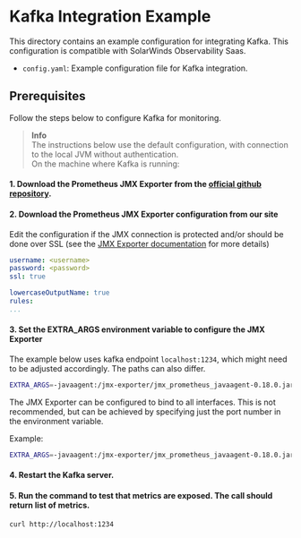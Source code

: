 # Kafka Integration Example

This directory contains an example configuration for integrating Kafka. This configuration is compatible with SolarWinds Observability Saas.

- `config.yaml`: Example configuration file for Kafka integration.

## Prerequisites

Follow the steps below to configure Kafka for monitoring.

> **Info**  
> The instructions below use the default configuration, with connection to the local JVM without authentication.  
On the machine where Kafka is running:

#### 1. Download the Prometheus JMX Exporter from the [official github repository](https://github.com/prometheus/jmx_exporter).

#### 2. Download the Prometheus JMX Exporter configuration from our site 

Edit the configuration if the JMX connection is protected and/or should be done over SSL (see the [JMX Exporter documentation](https://github.com/prometheus/jmx_exporter#configuration) for more details)

```yaml
username: <username>
password: <password>
ssl: true

lowercaseOutputName: true
rules:
...
```

#### 3. Set the EXTRA_ARGS environment variable to configure the JMX Exporter

The example below uses kafka endpoint `localhost:1234`, which might need to be adjusted accordingly. The paths can also differ.


```sh
EXTRA_ARGS=-javaagent:/jmx-exporter/jmx_prometheus_javaagent-0.18.0.jar=localhost:1234:/jmx-exporter/jmx-kafka-config.yml
```

The JMX Exporter can be configured to bind to all interfaces. This is not recommended, but can be achieved by specifying just the port number in the environment variable.

Example:

```sh
EXTRA_ARGS=-javaagent:/jmx-exporter/jmx_prometheus_javaagent-0.18.0.jar=1234:/jmx-exporter/jmx-kafka-config.yml
```

#### 4. Restart the Kafka server.

#### 5. Run the command to test that metrics are exposed. The call should return list of metrics.

```sh
curl http://localhost:1234
```

